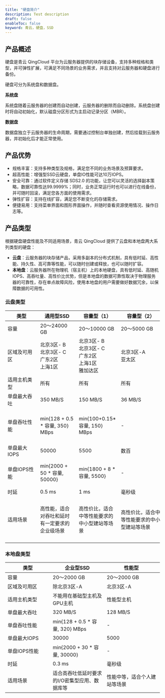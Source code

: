 ```yaml
---
title: "硬盘简介"
description: Test description
draft: false
enableToc: false
keyword: 青云，硬盘，SSD
---
```


## 产品概述

硬盘是青云 QingCloud 平台为云服务器提供的块存储设备，支持多种规格和类型，并可弹性扩展，可满足不同场景的业务需求，并且支持对云服务器和硬盘进行备份。

硬盘可分为系统盘和数据盘。

**系统盘**

系统盘随着云服务器的创建而自动创建，云服务器的删除而自动删除。系统盘创建时将自动初始化，默认磁盘分区形式为主启动记录分区（MBR）。

**数据盘**

数据盘独立于云服务器的生命周期，需要通过控制台单独创建，然后挂载到云服务器，并初始化后才能正常使用。

## 产品优势

- 规格丰富：支持多种类型及规格，满足您不同的业务场景及预算要求。
- 超高性能：增强型SSD云硬盘，单盘IO性能可达10万IOPS。
- 安全可靠：通过软件定义存储 SDS2.0 的功能，让您可以灵活的选择副本策略，数据可靠性达99.9999%；同时，业务正常运行时也可以进行在线备份，并可随时回滚，满足您各方面的使用需求。
- 弹性扩容：支持在线扩容，满足您不断变化的存储需求。
- 便捷易用：支持菜单界面和图形界面操作，并随时查看资源使用情况、操作日志等。

## 产品类型

<!--按照云硬盘性能及不同适用场景，青云QingCloud 提供了四种类型的云硬盘：-->

<!--基础型：提供均衡的价格与性能，适用于数据不被经常访问、低I/O负载要求的应用。-->

<!--SSD企业型：采用全闪存架构，适用于对IOPS和吞吐要求很高的服务-->

<!--企业级分布式SAN：基于全闪存架构提供的分布式SAN服务，适用于对IOPS、吞吐、容量和稳定性要求很高的业务-->

<!--容量型：独立于云服务器生命周期，可以被连接到任意运行中的云服务器，适用于对容量要求较高的应用-->

<!--各类硬盘性能参数及适用场景如下：-->



根据硬盘硬盘性能及不同适用场景，青云 QingCloud 提供了云盘和本地盘两大系列类型的硬盘：

- **云盘**：云服务器的块存储产品，采用多副本的分布式机制，具有低时延、高性能、持久性、高可靠等性能，可以随时创建或释放，也可以随时扩容。
- **本地盘**：云服务器所在物理机（宿主机）上的本地硬盘，具有低时延、高随机IOPS、高吞吐量、高性价比优势，但是本地盘的数据可靠性取决于物理服务器的可靠性，存在单点故障风险，使用本地盘的用户需要做好数据冗余，以保障数据的可用性。

### 云盘类型

| <span style="display:inline-block;width:90px">类型</span> | <span style="display:inline-block;width:110px">通用型SSD</span> | <span style="display:inline-block;width:110px">容量型（1）</span> | <span style="display:inline-block;width:130px">容量型（2）</span> | 增强型SSD                                              |
| --------------------------------------------------------- | ------------------------------------------------------------ | ------------------------------------------------------------ | ------------------------------------------------------------ | ------------------------------------------------------ |
| 容量                                                      | 20～24000 GB                                                 | 20～10000 GB                                                 | 20～5000 GB                                                  | 450～32000 GB                                          |
| 区域及可用区                                              | 北京3区- B<br/>北京3区- C<br/>广东2区<br/>上海1区            | 北京3区- B<br/>北京3区- C<br/>广东2区<br/>上海1区<br/>雅加达区 | 北京3区-A<br/>亚太区                                         | 北京3区- B<br/>北京3区- C<br/>广东2区<br/>上海1区      |
| 适用主机类型                                              | 所有                                                         | 所有                                                         | 所有                                                         | 所有                                                   |
| 单盘最大吞吐                                              | 350 MB/S                                                     | 150 MB/S                                                     | 36 MB/S                                                      | 750 MB/S                                               |
| 单盘吞吐性能                                              | min{128 + 0.5 * 容量, 350} MBps                              | min{100+0.15*容量, 150} MBps                                 | -                                                            | min{128 + 存储容量（GB）× 0.5,750} MBps                |
| 单盘最大IOPS                                              | 50000                                                        | 5500                                                         | 数百                                                         | 100000                                                 |
| 单盘IOPS性能                                              | min{2000 + 50 * 容量, 50000}                                 | min{1800 + 8 * 容量, 5500}                                   | -                                                            | min{2000 + 存储容量（GB）× 50,100000}                  |
| 时延                                                      | 0.5 ms                                                       | 1 ms                                                         | 毫秒级                                                       | 0.2 ms                                                 |
| 适用场景                                                  | 高性能，适合对吞吐和延时有一定要求的企业级场景               | 高性价比，适合中等性能要求的中小型建站等场景                 | 高性价比，适合中等性能要求的中小型建站等场景                 | 超高性能，适用分布式数据库等对IOPS和延时要求极高的服务 |



### 本地盘类型

| <span style="display:inline-block;width:131px">类型</span> | <span style="display:inline-block;width:160px">企业型SSD</span> | <span style="display:inline-block;width:160px">性能型</span> | <span style="display:inline-block;width:160px">超高性能型</span> |
| ---------------------------------------------------------- | ------------------------------------------------------------ | ------------------------------------------------------------ | ------------------------------------------------------------ |
| 容量                                                       | 20～2000 GB                                                  | 20～2000 GB                                                  | 20～2000 GB                                                  |
| 区域及可用区                                               | 除北京3区-A                                                  | 北京3区-A                                                    | 北京3区-A                                                    |
| 适用主机类型                                               | 不能用在基础型主机及GPU主机                                  | 性能型主机                                                   | 超高性能型主机                                               |
| 单盘最大吞吐                                               | 320 MB/S                                                     | 128 MB/S                                                     | 256 MB/S                                                     |
| 单盘吞吐性能                                               | min{128 + 0.5 * 容量, 320} MBps                              | -                                                            | -                                                            |
| 单盘最大IOPS                                               | 30000                                                        | 5000                                                         | 25000                                                        |
| 单盘IOPS性能                                               | min{2000 + 30 * 容量, 30000}                                 | -                                                            | -                                                            |
| 时延                                                       | 0.3 ms                                                       | 毫秒级                                                       | 毫秒级                                                       |
| 适用场景                                                   | 适合高吞吐低延时要求的I/O密集型应用、数据库等                | 性能中等，适合个人建站等场景                                 | 高性能，适合企业级场景                                       |

